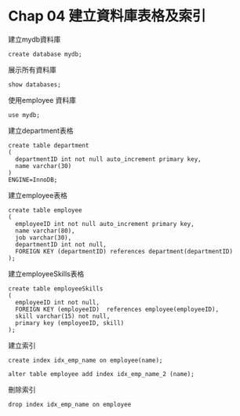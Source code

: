 
# Chap 04 建立資料庫表格及索引
建立mydb資料庫
```mysql
create database mydb;
```
展示所有資料庫
```mysql
show databases;
```
使用employee 資料庫
```mysql
use mydb;
```
建立department表格
```mysql
create table department
(  
  departmentID int not null auto_increment primary key,
  name varchar(30)
) 
ENGINE=InnoDB;
```
建立employee表格
```mysql
create table employee
(
  employeeID int not null auto_increment primary key,
  name varchar(80),
  job varchar(30),
  departmentID int not null,
  FOREIGN KEY (departmentID) references department(departmentID)
);
```
建立employeeSkills表格
```mysql
create table employeeSkills
(
  employeeID int not null,
  FOREIGN KEY (employeeID)  references employee(employeeID),
  skill varchar(15) not null,
  primary key (employeeID, skill)
);
```

建立索引
```mysql
create index idx_emp_name on employee(name);
```
```mysql
alter table employee add index idx_emp_name_2 (name);
```

刪除索引
```mysql
drop index idx_emp_name on employee
```

